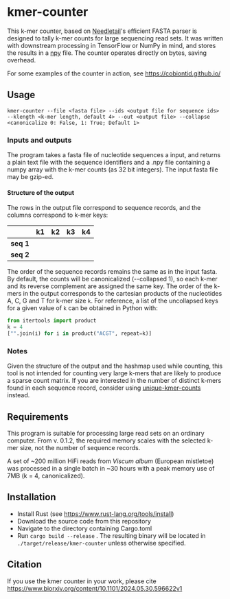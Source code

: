 # kmer-counter

This k-mer counter, based on [Needletail](https://github.com/onecodex/needletail)'s efficient FASTA parser is designed to tally k-mer counts for large sequencing read sets. It was written with downstream processing in TensorFlow or NumPy in mind, and stores the results in a [npy](https://numpy.org/devdocs/reference/generated/numpy.lib.format.html) file. The counter operates directly on bytes, saving overhead.

For some examples of the counter in action, see https://cobiontid.github.io/

## Usage
`kmer-counter --file <fasta file> --ids <output file for sequence ids> --klength <k-mer length, default 4> --out <output file> --collapse <canonicalize 0: False, 1: True; Default 1>`

### Inputs and outputs
The program takes a fasta file of nucleotide sequences a input, and returns a plain text file with the sequence identifiers and a .npy file containing a numpy array with the k-mer counts (as 32 bit integers). The input fasta file may be gzip-ed.

#### Structure of the output

The rows in the output file correspond to sequence records, and the columns correspond to k-mer keys:

| | k1 | k2 | k3 | k4 |
|-|-|-|-|-|
| **seq 1** | | | | |
| **seq 2** | | | | |

The order of the sequence records remains the same as in the input fasta. By default, the counts will be canonicalized (--collapsed 1), so each k-mer and its reverse complement are assigned the same key. The order of the k-mers in the output corresponds to the cartesian products of the nucleotides A, C, G and T for k-mer size `k`. For reference, a list of the uncollapsed keys for a given value of `k` can be obtained in Python with:

```Python
from itertools import product
k = 4
["".join(i) for i in product("ACGT", repeat=k)]
```
### Notes
Given the structure of the output and the hashmap used while counting, this tool is not intended for counting very large k-mers that are likely to produce a sparse count matrix. If you are interested in the number of distinct k-mers found in each sequence record, consider using [unique-kmer-counts](https://github.com/CobiontID/unique-kmer-counts) instead.

## Requirements

This program is suitable for processing large read sets on an ordinary computer. From v. 0.1.2, the required memory scales with the selected k-mer size, not the number of sequence records.

A set of ~200 million HiFi reads from *Viscum album* (European mistletoe) was processed in a single batch in ~30 hours with a peak memory use of 7MB (k = 4, canonicalized).


## Installation

- Install Rust (see https://www.rust-lang.org/tools/install)
- Download the source code from this repository
- Navigate to the directory containing Cargo.toml
- Run `cargo build --release` . The resulting binary will be located in `./target/release/kmer-counter` unless otherwise specified.

## Citation
If you use the kmer counter in your work, please cite https://www.biorxiv.org/content/10.1101/2024.05.30.596622v1
